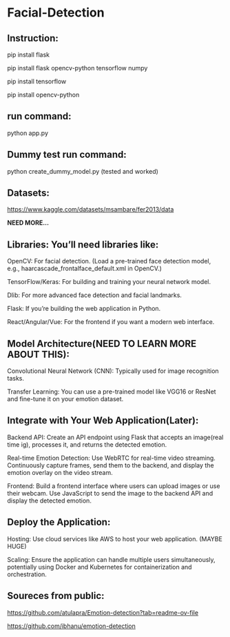 # Facial-Detection

## Instruction:

pip install flask

pip install flask opencv-python tensorflow numpy 

pip install tensorflow

pip install opencv-python


## run command:


python app.py


## Dummy test run command:


python create_dummy_model.py (tested and worked)



## Datasets: 

https://www.kaggle.com/datasets/msambare/fer2013/data


**NEED MORE...**



## Libraries: You’ll need libraries like:

OpenCV: For facial detection. (Load a pre-trained face detection model, e.g., haarcascade_frontalface_default.xml in OpenCV.)

TensorFlow/Keras: For building and training your neural network model.

Dlib: For more advanced face detection and facial landmarks.

Flask: If you’re building the web application in Python.

React/Angular/Vue: For the frontend if you want a modern web interface.


## Model Architecture(NEED TO LEARN MORE ABOUT THIS):

Convolutional Neural Network (CNN): Typically used for image recognition tasks.

Transfer Learning: You can use a pre-trained model like VGG16 or ResNet and fine-tune it on your emotion dataset.



## Integrate with Your Web Application(Later):

Backend API: Create an API endpoint using Flask that accepts an image(real time ig), processes it, and returns the detected emotion.

Real-time Emotion Detection: Use WebRTC for real-time video streaming. Continuously capture frames, send them to the backend, and display the emotion overlay on the video stream.

Frontend: Build a frontend interface where users can upload images or use their webcam. Use JavaScript to send the image to the backend API and display the detected emotion.


## Deploy the Application: 

Hosting: Use cloud services like AWS to host your web application. (MAYBE HUGE)

Scaling: Ensure the application can handle multiple users simultaneously, potentially using Docker and Kubernetes for containerization and orchestration.


## Soureces from public:

https://github.com/atulapra/Emotion-detection?tab=readme-ov-file

https://github.com/ibhanu/emotion-detection


